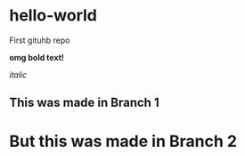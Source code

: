 # hello-world
First gituhb repo


**omg bold text!**

*italic*


## This was made in Branch 1
# But this was made in Branch 2

